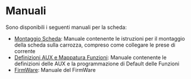 # Manuali
Sono disponibili i seguenti manuali per la scheda:
- [Montaggio Scheda](https://github.com/TheFidax/TFX066/blob/main/Manuali/TFX066_Montaggio_Scheda.odt): Manuale contenente le istruzioni per il montaggio della scheda sulla carrozza, compreso come collegare le prese di corrente</br>
- [Definizioni AUX e Mappatura Funzioni](https://github.com/TheFidax/TFX066/blob/main/Manuali/TFX066_Mappatura_AUX_Funzioni.odt): Manuale contenente le definizioni delle AUX e la programmazione di Default delle Funzioni</br>
- [FirmWare](https://github.com/TheFidax/TFX_FIRMWARE_SCHEDE_ILLUMINAZIONE): Manuale del FirmWare</br>
